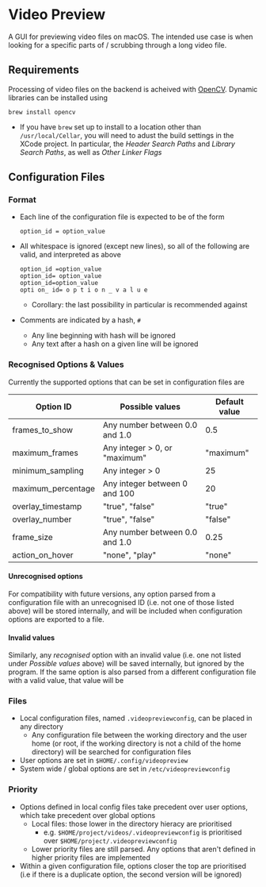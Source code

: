 # Video Preview
A GUI for previewing video files on macOS. The intended use case is when looking for a specific parts of / scrubbing through a long video file.

## Requirements

Processing of video files on the backend is acheived with  [OpenCV](https://opencv.org/). Dynamic libraries can be installed using

```
brew install opencv
```

- If you have `brew` set up to install to a location other than `/usr/local/Cellar`, you will need to adust the build settings in the XCode project. In particular, the *Header Search Paths* and *Library Search Paths*, as well as *Other Linker Flags*

## Configuration Files

### Format

- Each line of the configuration file is expected to be of the form 

  ```
  option_id = option_value
  ```

- All whitespace is ignored (except new lines), so all of the following are valid, and interpreted as above

  ```
  option_id =option_value
  option_id= option_value
  option_id=option_value
  opti on_ id= o p t i o n _ v a l u e
  ```

  - Corollary: the last possibility in particular is recommended against

- Comments are indicated by a hash, `#`

  - Any line beginning with hash will be ignored
  - Any text after a hash on a given line will be ignored

### Recognised Options & Values

Currently the supported options that can be set in configuration files are

| Option ID          | Possible values                | Default value |
| ------------------ | ------------------------------ | ------------- |
| frames_to_show     | Any number between 0.0 and 1.0 | 0.5           |
| maximum_frames     | Any integer > 0, or "maximum"  | "maximum"     |
| minimum_sampling   | Any integer > 0                | 25            |
| maximum_percentage | Any integer between 0 and 100  | 20            |
| overlay_timestamp  | "true", "false"                | "true"        |
| overlay_number     | "true", "false"                | "false"       |
| frame_size         | Any number between 0.0 and 1.0 | 0.25          |
| action_on_hover    | "none", "play"                 | "none"        |

#### Unrecognised options

For compatibility with future versions, any option parsed from a configuration file with an unrecognised ID (i.e. not one of those listed above) will be stored internally, and will be included when configuration options are exported to a file.

#### Invalid values

Similarly, any *recognised* option with an invalid value (i.e. one not listed under *Possible values* above) will be saved internally, but ignored by the program. If the same option is also parsed from a different configuration file with a valid value, that value will be 

### Files

- Local configuration files, named `.videopreviewconfig`, can be placed in any directory
  - Any configuration file between the working directory and the user home (or root, if the working directory is not a child of the home directory) will be searched for configuration files
- User options are set in `$HOME/.config/videopreview`
- System wide / global options are set in `/etc/videopreviewconfig`

### Priority

- Options defined in local config files take precedent over user options, which take precedent over global options
  - Local files: those lower in the directory hieracy are prioritised
    - e.g. `$HOME/project/videos/.videopreviewconfig` is prioritised over `$HOME/project/.videopreviewconfig`
  - Lower priority files are still parsed. Any options that aren't defined in higher priority files are implemented
- Within a given configuration file, options closer the top are prioritised (i.e if there is a duplicate option, the second version will be ignored)